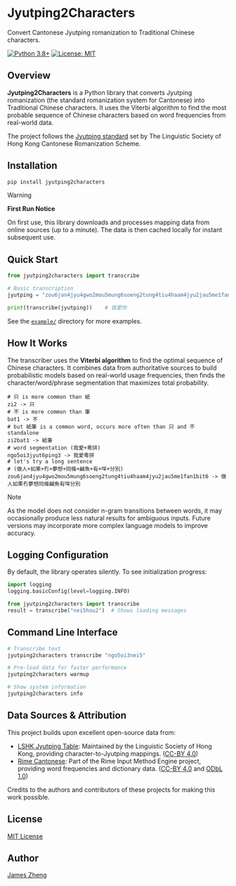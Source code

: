 # Jyutping2Characters

Convert Cantonese Jyutping romanization to Traditional Chinese characters.

[![Python 3.8+](https://img.shields.io/badge/python-3.8+-blue.svg)](https://www.python.org/downloads/)
[![License: MIT](https://img.shields.io/badge/License-MIT-yellow.svg)](https://opensource.org/licenses/MIT)

## Overview

**Jyutping2Characters** is a Python library that converts Jyutping romanization (the standard romanization system for Cantonese) into Traditional Chinese characters. It uses the Viterbi algorithm to find the most probable sequence of Chinese characters based on word frequencies from real-world data.

The project follows the [Jyutping standard](https://jyutping.org/jyutping/) set by The Linguistic Society of Hong Kong Cantonese Romanization Scheme.

## Installation

```bash
pip install jyutping2characters
```

> [!WARNING]
> **First Run Notice**
> 
> On first use, this library downloads and processes mapping data from online sources (up to a minute). The data is then cached locally for instant subsequent use.

## Quick Start

```python
from jyutping2characters import transcribe

# Basic transcription
jyutping = "zou6jan4jyu4gwo2mou5mung6soeng2tung4tiu4haam4jyu2jau5me1fan1bit6" # 做人如果冇夢想同條鹹魚有咩分別

print(transcribe(jyutping))    # 我愛你
```

See the [`example/`](example/) directory for more examples.

## How It Works

The transcriber uses the **Viterbi algorithm** to find the optimal sequence of Chinese characters. It combines data from authoritative sources to build probabilistic models based on real-world usage frequencies, then finds the character/word/phrase segmentation that maximizes total probability.

```plaintext
# 只 is more common than 紙
zi2 -> 只
# 不 is more common than 筆
bat1 -> 不
# but 紙筆 is a common word, occurs more often than 只 and 不 standalone
zi2bat1 -> 紙筆
# word segmentation (我愛+粵拼)
ngo5oi3jyut6ping3 -> 我愛粵拼
# let's try a long sentence
# (做人+如果+冇+夢想+同條+鹹魚+有+咩+分別)
zou6jan4jyu4gwo2mou5mung6soeng2tung4tiu4haam4jyu2jau5me1fan1bit6 -> 做人如果冇夢想同條鹹魚有咩分別
```

> [!NOTE]
> As the model does not consider n-gram transitions between words, it may occasionally produce less natural results for ambiguous inputs. Future versions may incorporate more complex language models to improve accuracy.

## Logging Configuration

By default, the library operates silently. To see initialization progress:

```python
import logging
logging.basicConfig(level=logging.INFO)

from jyutping2characters import transcribe
result = transcribe("nei5hou2")  # Shows loading messages
```

## Command Line Interface

```bash
# Transcribe text
jyutping2characters transcribe "ngo5oi3nei5"

# Pre-load data for faster performance  
jyutping2characters warmup

# Show system information
jyutping2characters info
```

## Data Sources & Attribution

This project builds upon excellent open-source data from:

- [LSHK Jyutping Table](https://github.com/lshk-org/jyutping-table): Maintained by the Linguistic Society of Hong Kong, providing character-to-Jyutping mappings. ([CC-BY 4.0](https://github.com/lshk-org/jyutping-table/blob/master/LICENSE))
- [Rime Cantonese](https://github.com/rime/rime-cantonese): Part of the Rime Input Method Engine project, providing word frequencies and dictionary data. ([CC-BY 4.0](https://github.com/rime/rime-cantonese/blob/main/LICENSE-CC-BY) and [ODbL 1.0](https://github.com/rime/rime-cantonese/blob/main/LICENSE-ODbL))

Credits to the authors and contributors of these projects for making this work possible.

## License

[MIT License](LICENSE)

## Author
[James Zheng](https://linkedin.com/in/james-zheng-zi)
